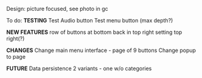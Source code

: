 Design: picture focused, see photo in gc

To do:
__TESTING__
Test Audio button
Test menu button (max depth?)

__NEW FEATURES__
row of buttons at bottom
back in top right
setting top right(?)


__CHANGES__
Change main menu interface - page of 9 buttons
Change popup to page




__FUTURE__
Data persistence
2 variants - one w/o categories